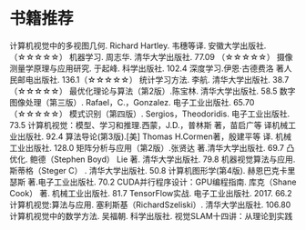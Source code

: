 # 书籍推荐

计算机视觉中的多视图几何. Richard Hartley. 韦穗等译. 安徽大学出版社.（☆☆☆☆☆）
机器学习. 周志华. 清华大学出版社. 77.09 （☆☆☆☆☆）
摄像测量学原理与应用研究. 于起峰. 科学出版社. 102.4
深度学习.伊恩·古德费洛 著人民邮电出版社. 136.1（☆☆☆☆☆）
统计学习方法. 李航. 清华大学出版社. 38.7（☆☆☆☆☆）
最优化理论与算法（第2版）.陈宝林. 清华大学出版社. 58.5
数字图像处理（第三版）.  Rafael，C.，Gonzalez. 电子工业出版社. 65.70（☆☆☆☆☆）
模式识别（第四版）. Sergios，Theodoridis. 电子工业出版社. 73.5
计算机视觉：模型、学习和推理.西蒙，J.D.，普林斯 著，苗启广等 译机械工业出版社. 92.4
算法导论(第3版).[美] Thomas H.Cormen著，殷建平等 译. 机械工业出版社. 128.0
矩阵分析与应用（第2版）.张贤达 著.清华大学出版社. 69.7
凸优化. 鲍德（Stephen Boyd） Lie 著. 清华大学出版社. 79.8
机器视觉算法与应用.斯蒂格（Steger C） . 清华大学出版社. 50.8
计算机图形学(第4版). 赫恩巴克卡里瑟斯 著.电子工业出版社. 70.2
CUDA并行程序设计：GPU编程指南. 库克（Shane Cook） 著. 机械工业出版社. 81.7
TensorFlow实战. 电子工业出版社. 2017. 66.2
计算机视觉:算法与应用. 塞利斯基（RichardSzeliski）. 清华大学出版社. 106.80
计算机视觉中的数学方法. 吴福朝. 科学出版社.
视觉SLAM十四讲：从理论到实践
